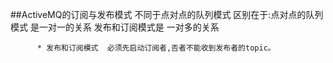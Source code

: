 ##ActiveMQ的订阅与发布模式  不同于点对点的队列模式
   区别在于:点对点的队列模式  是一对一的关系
           发布和订阅模式是  一对多的关系
           
          * 发布和订阅模式  必须先启动订阅者,否者不能收到发布者的topic。